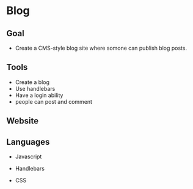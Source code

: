 # Blog

## Goal
* Create a CMS-style blog site where somone can publish blog posts.

## Tools
* Create a blog
* Use handlebars
* Have a login ability
* people can post and comment


## Website

## Languages
* Javascript

* Handlebars 
* CSS
